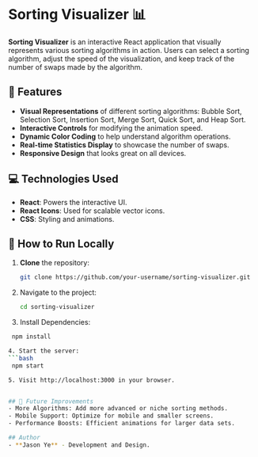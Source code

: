 # Sorting Visualizer 📊

**Sorting Visualizer** is an interactive React application that visually represents various sorting algorithms in action. Users can select a sorting algorithm, adjust the speed of the visualization, and keep track of the number of swaps made by the algorithm.

## 🌟 Features

- **Visual Representations** of different sorting algorithms: Bubble Sort, Selection Sort, Insertion Sort, Merge Sort, Quick Sort, and Heap Sort.
- **Interactive Controls** for modifying the animation speed.
- **Dynamic Color Coding** to help understand algorithm operations.
- **Real-time Statistics Display** to showcase the number of swaps.
- **Responsive Design** that looks great on all devices.

## 💻 Technologies Used

- **React**: Powers the interactive UI.
- **React Icons**: Used for scalable vector icons.
- **CSS**: Styling and animations.

## 🚀 How to Run Locally

1. **Clone** the repository:
   ```bash
   git clone https://github.com/your-username/sorting-visualizer.git
   
2. Navigate to the project:
   ```bash
   cd sorting-visualizer
   
3. Install Dependencies:
  ```bash
   npm install

4. Start the server:
  ```bash
   npm start

5. Visit http://localhost:3000 in your browser.


## 🔮 Future Improvements
- More Algorithms: Add more advanced or niche sorting methods.
- Mobile Support: Optimize for mobile and smaller screens.
- Performance Boosts: Efficient animations for larger data sets.

## Author
- **Jason Ye** - Development and Design.

